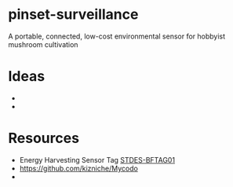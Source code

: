 # pinset-surveillance
A portable, connected, low-cost environmental sensor for hobbyist mushroom cultivation

# Ideas
- 
- 

# Resources
- Energy Harvesting Sensor Tag [STDES-BFTAG01](https://www.st.com/resource/en/data_brief/stdes-bftag01.pdf)
- https://github.com/kizniche/Mycodo
- 
